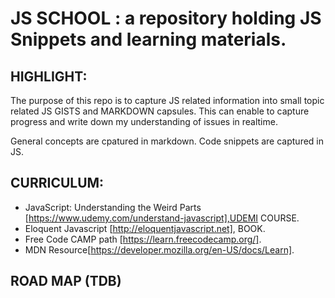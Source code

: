 # JS SCHOOL : a repository holding JS Snippets and learning materials.

## HIGHLIGHT: 
The purpose of this repo is to capture JS related information into small topic related JS GISTS and MARKDOWN capsules.
This can enable to capture progress and write down my understanding of issues in realtime.

General concepts are cpatured in markdown.
Code snippets are captured in JS. 


## CURRICULUM:
- JavaScript: Understanding the Weird Parts [https://www.udemy.com/understand-javascript],UDEMI COURSE.
- Eloquent Javascript [http://eloquentjavascript.net], BOOK.
- Free Code CAMP path [https://learn.freecodecamp.org/].
- MDN Resource[https://developer.mozilla.org/en-US/docs/Learn].

## ROAD MAP (TDB)